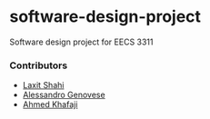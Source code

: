 # software-design-project

<p> Software design project for EECS 3311</p>

### Contributors
- [Laxit Shahi](https://www.linkedin.com/in/laxitshahi/) <br/>
- [Alessandro Genovese](https://github.com/alessand10) <br/>
- [Ahmed Khafaji](https://github.com/khafaji-ahmed)
